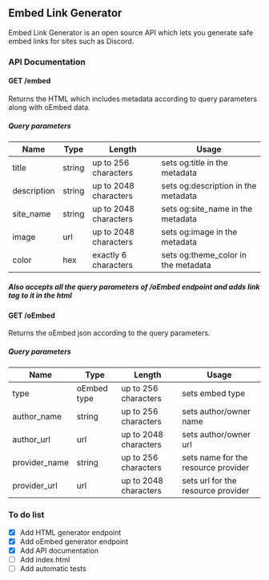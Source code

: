 ## Embed Link Generator
Embed Link Generator is an open source API which lets you generate safe embed links for sites such as Discord.


### API Documentation

#### GET /embed
Returns the HTML which includes metadata according to query parameters along with oEmbed data.

##### Query parameters
Name        | Type   | Length                | Usage
------------|--------|-----------------------|-------------------------------
title       | string | up to 256 characters  | sets og:title in the metadata
description | string | up to 2048 characters | sets og:description in the metadata
site_name   | string | up to 2048 characters | sets og:site_name in the metadata
image       | url    | up to 2048 characters | sets og:image in the metadata
color       | hex    | exactly 6 characters  | sets og:theme_color in the metadata
##### Also accepts all the query parameters of /oEmbed endpoint and adds link tag to it in the html

#### GET /oEmbed
Returns the oEmbed json according to the query parameters.

##### Query parameters
Name         | Type        | Length                | Usage
-------------|-------------|-----------------------|------------------------------------
type         | oEmbed type | up to 256 characters  | sets embed type
author_name  | string      | up to 256 characters  | sets author/owner name
author_url   | url         | up to 2048 characters | sets author/owner url
provider_name| string      | up to 256 characters  | sets name for the resource provider
provider_url | url         | up to 2048 characters | sets url for the resource provider


### To do list

- [x] Add HTML generator endpoint
- [x] Add oEmbed generator endpoint
- [x] Add API documentation
- [ ] Add index.html
- [ ] Add automatic tests
